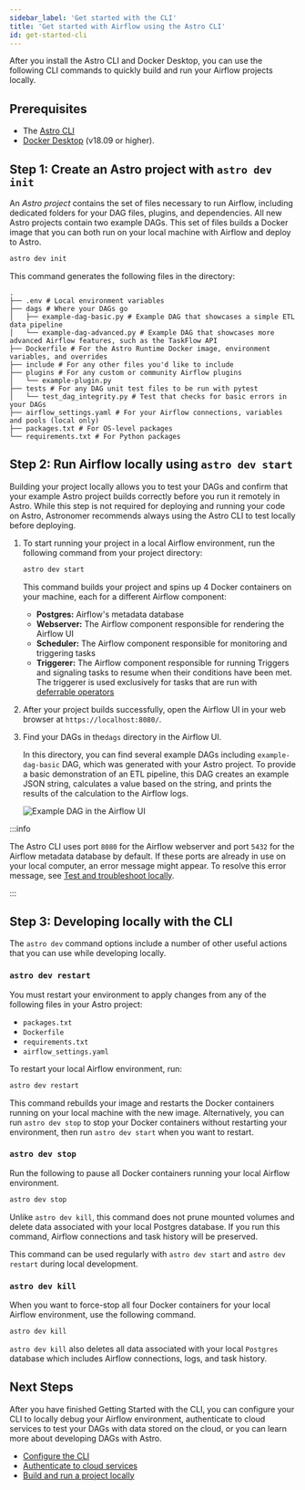 ```yaml
---
sidebar_label: 'Get started with the CLI'
title: 'Get started with Airflow using the Astro CLI'
id: get-started-cli
---
```


After you install the Astro CLI and Docker Desktop, you can use the following CLI commands to quickly build and run your Airflow projects locally. 

## Prerequisites

- The [Astro CLI](install-cli.md)
- [Docker Desktop](https://docs.docker.com/get-docker/) (v18.09 or higher).

## Step 1: Create an Astro project with `astro dev init`

An _Astro project_ contains the set of files necessary to run Airflow, including dedicated folders for your DAG files, plugins, and dependencies. All new Astro projects contain two example DAGs. This set of files builds a Docker image that you can both run on your local machine with Airflow and deploy to Astro.

```sh
astro dev init
```

This command generates the following files in the directory:

```
.
├── .env # Local environment variables
├── dags # Where your DAGs go
│   ├── example-dag-basic.py # Example DAG that showcases a simple ETL data pipeline
│   └── example-dag-advanced.py # Example DAG that showcases more advanced Airflow features, such as the TaskFlow API
├── Dockerfile # For the Astro Runtime Docker image, environment variables, and overrides
├── include # For any other files you'd like to include
├── plugins # For any custom or community Airflow plugins
│   └── example-plugin.py
├── tests # For any DAG unit test files to be run with pytest
│   └── test_dag_integrity.py # Test that checks for basic errors in your DAGs
├── airflow_settings.yaml # For your Airflow connections, variables and pools (local only)
├── packages.txt # For OS-level packages
└── requirements.txt # For Python packages
```

## Step 2: Run Airflow locally using `astro dev start`

Building your project locally allows you to test your DAGs and confirm that your example Astro project builds correctly before you run it remotely in Astro. While this step is not required for deploying and running your code on Astro, Astronomer recommends always using the Astro CLI to test locally before deploying.

1. To start running your project in a local Airflow environment, run the following command from your project directory:

    ```sh
    astro dev start
    ```

    This command builds your project and spins up 4 Docker containers on your machine, each for a different Airflow component:

    - **Postgres:** Airflow's metadata database
    - **Webserver:** The Airflow component responsible for rendering the Airflow UI
    - **Scheduler:** The Airflow component responsible for monitoring and triggering tasks
    - **Triggerer:** The Airflow component responsible for running Triggers and signaling tasks to resume when their conditions have been met. The triggerer is used exclusively for tasks that are run with [deferrable operators](https://docs.astronomer.io/learn/deferrable-operators)

2. After your project builds successfully, open the Airflow UI in your web browser at `https://localhost:8080/`.

3. Find your DAGs in the`dags` directory in the Airflow UI. 

    In this directory, you can find several example DAGs including `example-dag-basic` DAG, which was generated with your Astro project. To provide a basic demonstration of an ETL pipeline, this DAG creates an example JSON string, calculates a value based on the string, and prints the results of the calculation to the Airflow logs.

    ![Example DAG in the Airflow UI](/img/docs/sample-dag.png)

:::info

The Astro CLI uses port `8080` for the Airflow webserver and port `5432` for the Airflow metadata database by default. If these ports are already in use on your local computer, an error message might appear. To resolve this error message, see [Test and troubleshoot locally](test-and-troubleshoot-locally.md#ports-are-not-available).

:::

## Step 3: Developing locally with the CLI

The `astro dev` command options include a number of other useful actions that you can use while developing locally. 

### `astro dev restart`

You must restart your environment to apply changes from any of the following files in your Astro project:

- `packages.txt`
- `Dockerfile`
- `requirements.txt`
- `airflow_settings.yaml`

To restart your local Airflow environment, run:

```sh
astro dev restart
```

This command rebuilds your image and restarts the Docker containers running on your local machine with the new image. Alternatively, you can run `astro dev stop` to stop your Docker containers without restarting your environment, then run `astro dev start` when you want to restart.

### `astro dev stop`

Run the following to pause all Docker containers running your local Airflow environment. 

```sh
astro dev stop
```

Unlike `astro dev kill`, this command does not prune mounted volumes and delete data associated with your local Postgres database. If you run this command, Airflow connections and task history will be preserved.

This command can be used regularly with `astro dev start` and `astro dev restart` during local development.

### `astro dev kill`

When you want to force-stop all four Docker containers for your local Airflow environment, use the following command. 

```sh
astro dev kill
```

`astro dev kill` also deletes all data associated with your local `Postgres` database which includes Airflow connections, logs, and task history.

## Next Steps

After you have finished Getting Started with the CLI, you can configure your CLI to locally debug your Airflow environment, authenticate to cloud services to test your DAGs with data stored on the cloud, or you can learn more about developing DAGs with Astro.

- [Configure the CLI](configure-cli.md)
- [Authenticate to cloud services](authenticate-to-clouds.md)
- [Build and run a project locally](develop-project.md#build-and-run-a-project-locally)




